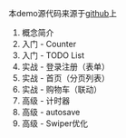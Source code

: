 
本demo源代码来源于[github](https://github.com/tdzl2003/mobx-lesson-20170122)上

1. 概念简介
2. 入门 - Counter
3. 入门 - TODO List
4. 实战 - 登录注册（表单）
5. 实战 - 首页（分页列表）
6. 实战 - 购物车（联动）
7. 高级 - 计时器
8. 高级 - autosave
9. 高级 - Swiper优化


